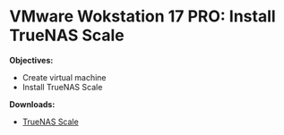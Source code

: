 # VMware Wokstation 17 PRO: Install TrueNAS Scale

<b>Objectives:</b>

* Create virtual machine
* Install TrueNAS Scale

<b>Downloads:</b>

* [TrueNAS Scale](https://www.truenas.com/download-truenas-scale/)